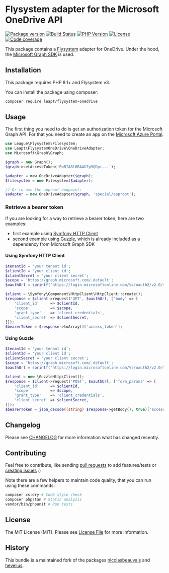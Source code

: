 # Flysystem adapter for the Microsoft OneDrive API

[![Package version](https://img.shields.io/packagist/v/leapt/flysystem-onedrive.svg?style=flat-square)](https://packagist.org/packages/leapt/flysystem-onedrive)
[![Build Status](https://img.shields.io/github/actions/workflow/status/leapt/flysystem-onedrive/continuous-integration.yml?branch=1.x&style=flat-square)](https://github.com/leapt/flysystem-onedrive/actions?query=workflow%3A%22Continuous+Integration%22)
[![PHP Version](https://img.shields.io/packagist/php-v/leapt/flysystem-onedrive.svg?branch=1.x&style=flat-square)](https://travis-ci.org/leapt/flysystem-onedrive?branch=1.x)
[![License](https://img.shields.io/badge/license-MIT-red.svg?style=flat-square)](LICENSE)
[![Code coverage](https://img.shields.io/codecov/c/github/leapt/flysystem-onedrive?style=flat-square)](https://codecov.io/gh/leapt/flysystem-onedrive/branch/1.x)

This package contains a [Flysystem](https://flysystem.thephpleague.com/) adapter for OneDrive. Under the hood, the [Microsoft Graph SDK](https://github.com/microsoftgraph/msgraph-sdk-php) is used.

## Installation

This package requires PHP 8.1+ and Flysystem v3.

You can install the package using composer:

```bash
composer require leapt/flysystem-onedrive
```

## Usage

The first thing you need to do is get an authorization token for the Microsoft Graph API. 
For that you need to create an app on the [Microsoft Azure Portal](https://docs.microsoft.com/en-us/onedrive/developer/rest-api/getting-started/app-registration?view=odsp-graph-online).

```php
use League\Flysystem\Filesystem;
use Leapt\FlysystemOneDrive\OneDriveAdapter;
use Microsoft\Graph\Graph;

$graph = new Graph();
$graph->setAccessToken('EwBIA8l6BAAU7p9QDpi...');

$adapter = new OneDriveAdapter($graph);
$filesystem = new Filesystem($adapter);

// Or to use the approot endpoint:
$adapter = new OneDriveAdapter($graph, 'special/approot');
```

### Retrieve a bearer token

If you are looking for a way to retrieve a bearer token, here are two examples:

* first example using [Symfony HTTP Client](https://symfony.com/doc/current/http_client.html)
* second example using [Guzzle](https://github.com/guzzle/guzzle), which is already included as a dependency from Microsoft Graph SDK

#### Using Symfony HTTP Client

```php
$tenantId = 'your tenant id';
$clientId = 'your client id';
$clientSecret = 'your client secret';
$scope = 'https://graph.microsoft.com/.default';
$oauthUrl = sprintf('https://login.microsoftonline.com/%s/oauth2/v2.0/token', $tenantId);

$client = \Symfony\Component\HttpClient\HttpClient::create();
$response = $client->request('GET', $oauthUrl, ['body' => [
    'client_id'     => $clientId,
    'scope'         => $scope,
    'grant_type'    => 'client_credentials',
    'client_secret' => $clientSecret,
]]);
$bearerToken = $response->toArray()['access_token'];
```

#### Using Guzzle

```php
$tenantId = 'your tenant id';
$clientId = 'your client id';
$clientSecret = 'your client secret';
$scope = 'https://graph.microsoft.com/.default';
$oauthUrl = sprintf('https://login.microsoftonline.com/%s/oauth2/v2.0/token', $tenantId);

$client = new \GuzzleHttp\Client();
$response = $client->request('POST', $oauthUrl, ['form_params' => [
    'client_id'     => $clientId,
    'scope'         => $scope,
    'grant_type'    => 'client_credentials',
    'client_secret' => $clientSecret,
]]);
$bearerToken = json_decode((string) $response->getBody(), true)['access_token'];
```

## Changelog

Please see [CHANGELOG](CHANGELOG-1.x.md) for more information what has changed recently.

## Contributing

Feel free to contribute, like sending [pull requests](https://github.com/leapt/flysystem-onedrive/pulls) to add features/tests
or [creating issues](https://github.com/leapt/flysystem-onedrive/issues) :)

Note there are a few helpers to maintain code quality, that you can run using these commands:

```bash
composer cs:dry # Code style check
composer phpstan # Static analysis
vendor/bin/phpunit # Run tests
```

## License

The MIT License (MIT). Please see [License File](LICENSE) for more information.

History
-------

This bundle is a maintained fork of the packages [nicolasbeauvais](https://github.com/nicolasbeauvais/flysystem-onedrive) 
and [hevelius](https://github.com/hevelius/flysystem-onedrive).
